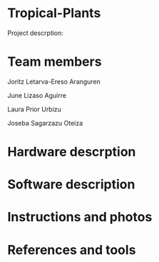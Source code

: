 # Tropical-Plants
  Project descrption:
# Team members
  Joritz Letarva-Ereso Aranguren
  
  June Lizaso Aguirre
  
  Laura Prior Urbizu
  
  Joseba Sagarzazu Oteiza
# Hardware descrption
# Software description
# Instructions and photos
# References and tools
